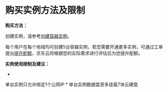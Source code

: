 # **购买实例方法及限制**

**购买方法：**

创建实例，请参考[创建容器实例](https://www.jdcloud.com/help/detail/1962/isCatalog/1)。

每个用户在每个地域均可创建5台容器实例，若您需要开通更多实例，可通过工单提出[提升配额](https://uc.jdcloud.com/myorder/form?cateId=1&questionId=251)，京东云将根据您的实际需求进行评估后为您提升配额。

**实例使用限制及建议：**

* 
单台实例只允许绑定1个公网IP
* 
单台实例数据盘至多挂载7块云硬盘